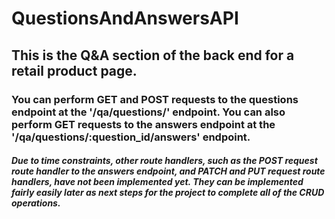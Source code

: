 # QuestionsAndAnswersAPI

## This is the Q&A section of the back end for a retail product page. 

### You can perform GET and POST requests to the questions endpoint at the '/qa/questions/' endpoint. You can also perform GET requests to the answers endpoint at the '/qa/questions/:question_id/answers' endpoint. 

##### Due to time constraints, other route handlers, such as the POST request route handler to the answers endpoint, and PATCH and PUT request route handlers, have not been implemented yet. They can be implemented fairly easily later as next steps for the project to complete all of the CRUD operations. 
